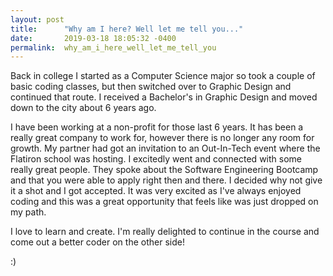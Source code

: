 ```yaml
---
layout: post
title:      "Why am I here? Well let me tell you..."
date:       2019-03-18 18:05:32 -0400
permalink:  why_am_i_here_well_let_me_tell_you
---
```



Back in college I started as a Computer Science major so took a couple of basic coding classes, but then switched over to Graphic Design and continued that route. I received a Bachelor's in Graphic Design and moved down to the city about 6 years ago. 


I have been working at a non-profit for those last 6 years. It has been a really great company to work for, however there is no longer any room for growth. My partner had got an invitation to an Out-In-Tech event where the Flatiron school was hosting. I excitedly went and connected with some really great people. They spoke about the Software Engineering Bootcamp and that you were able to apply right then and there. I decided why not give it a shot and I got accepted. It was very excited as I've always enjoyed coding and this was a great opportunity that feels like was just dropped on my path. 

I love to learn and create. I'm really delighted to continue in the course and come out a better coder on the other side!

:)

